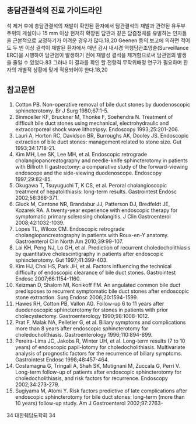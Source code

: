 ## 총담관결석의 진료 가이드라인

석 제거 후에 총담관결석의 재발이 확인된 환자에서 담관결석의 재발과 관련된 유두부 주위의 게실이나 15 mm 이상 현저히 확장된 담관과 같은 담즙정체를 유발하는 인자들을 근본적으로 교정하기가 어려운 경우가 많다.18,20 Geenen 등의 보고에 의하면 적어도 두 번 이상 결석이 재발된 환자에서 매년 감시 내시경 역행담관조영술(Surveillance ERC)을 시행하여 담관염이 발생하기 전에 재발성 결석을 제거함으로써 담관염의 발생을 줄일 수 있었다.83 그러나 이 결과를 확인 할 전향적 무작위배정 연구가 필요하며 환자의 개별적 상황에 맞게 적용되어야 한다.18,20

## 참고문헌

1.  Cotton PB. Non-operative removal of bile duct stones by duodenoscopic sphincterotomy. Br J Surg 1980;67:1-5.
2.  Binmoeller KF, Bruckner M, Thonke F, Soehendra N. Treatment of difficult bile duct stones using mechanical, electrohydraulic and extracorporeal shock wave lithotripsy. Endoscopy 1993;25:201-206.
3.  Lauri A, Horton RC, Davidson BR, Burroughs AK, Dooley JS. Endoscopic extraction of bile duct stones: management related to stone size. Gut 1993;34:1718-21.
4.  Kim MH, Lee SK, Lee MH, et al. Endoscopic retrograde cholangiopancreatography and needle-knife sphincterotomy in patients with Billroth II gastrectomy: a comparative study of the forward-viewing endoscope and the side-viewing duodenoscope. Endoscopy 1997;29:82-85.
5.  Okugawa T, Tsuyuguchi T, K CS, et al. Peroral cholangioscopic treatment of hepatolithiasis: long-term results. Gastrointest Endosc 2002;56:366-371.
6.  Gluck M, Cantone NR, Brandabur JJ, Patterson DJ, Bredfeldt JE, Kozarek RA. A twenty-year experience with endoscopic therapy for symptomatic primary sclerosing cholangitis. J Clin Gastroenterol 2008;42:1032-1039.
7.  Lopes TL, Wilcox CM. Endoscopic retrograde cholangiopancreatography in patients with Roux-en-Y anatomy. Gastroenterol Clin North Am 2010;39:99-107.
8.  Lai KH, Peng NJ, Lo GH, et al. Prediction of recurrent choledocholithiasis by quantitative cholescintigraphy in patients after endoscopic sphincterotomy. Gut 1997;41:399-403.
9.  Kim HJ, Choi HS, Park JH, et al. Factors influencing the technical difficulty of endoscopic clearance of bile duct stones. Gastrointest Endosc 2007;66:1154-1160.
10. Keizman D, Shalom MI, Konikoff FM. An angulated common bile duct predisposes to recurrent symptomatic bile duct stones after endoscopic stone extraction. Surg Endosc 2006;20:1594-1599.
11. Hawes RH, Cotton PB, Vallon AG. Follow-up 6 to 11 years after duodenoscopic sphincterotomy for stones in patients with prior cholecystectomy. Gastroenterology 1990;98:1008-1012.
12. Prat F, Malak NA, Pelletier G, et al. Biliary symptoms and complications more than 8 years after endoscopic sphincterotomy for choledocholithiasis. Gastroenterology 1996;110:894-899.
13. Pereira-Lima JC, Jakobs R, Winter UH, et al. Long-term results (7 to 10 years) of endoscopic papil-lotomy for choledocholithiasis. Multivariate analysis of prognostic factors for the recurrence of biliary symptoms. Gastrointest Endosc 1998;48:457-464.
14. Costamagna G, Tringali A, Shah SK, Mutignani M, Zuccala G, Perri V. Long-term follow-up of patients after endoscopic sphincterotomy for choledocholithiasis, and risk factors for recurrence. Endoscopy 2002;34:273-279.
15. Sugiyama M, Atomi Y. Risk factors predictive of late complications after endoscopic sphincterotomy for bile duct stones: long-term (more than 10 years) follow-up study. Am J Gastroenterol 2002;97:2763-

34 대한췌담도학회
<PAGE>34